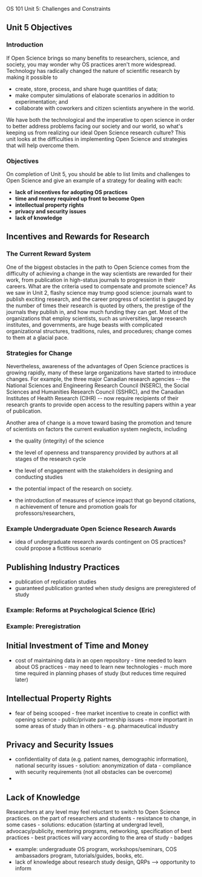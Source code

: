 ﻿
OS 101 Unit 5: Challenges and Constraints

## Unit 5 Objectives

### Introduction
If Open Science brings so many benefits to researchers, science, and society, you may wonder why OS practices aren't more widespread. Technology has radically changed the nature of scientific research by making it possible to 
- create, store, process, and share huge quantities of data;
- make computer simulations of elaborate scenarios in addition to experimentation; and
- collaborate with coworkers and citizen scientists anywhere in the world.

We have both the technological and the imperative to open science in order to better address problems facing our society and our world, so what's keeping us from realizing our ideal Open Science research culture? This unit looks at the difficulties in implementing Open Science and strategies that will help overcome them.

### Objectives
On completion of Unit 5, you should be able to list limits and challenges to Open Science and give an example of a strategy for dealing with each:

- **lack of incentives for adopting OS practices**
- **time and money required up front to become Open**
- **intellectual property rights**
- **privacy and security issues**
- **lack of knowledge**

## Incentives and Rewards for Research
### The Current Reward System
One of the biggest obstacles in the path to Open Science comes from the difficulty of achieving a change in the way scientists are rewarded for their work, from publication in high-status journals to progression in their careers. What are the criteria used to compensate and promote science? As we saw in Unit 2, flashy science may trump good science: journals want to publish exciting research, and the career progress of scientist is gauged by the number of times their research is quoted by others, the prestige of the journals they publish in, and how much funding they can get. Most of the organizations that employ scientists, such as universities, large research institutes, and governments, are huge beasts with complicated organizational structures, traditions, rules, and procedures; change comes to them at a glacial pace. 

### Strategies for Change
Nevertheless, awareness of the advantages of Open Science practices is growing rapidly, many of these large organizations have started to introduce changes. For example, the three major Canadian research agencies -- the National Sciences and Engineering Research Council (NSERC), the Social Sciences and Humanities Research Council (SSHRC), and the Canadian Institutes of Health Research (CIHR) -- now require recipients of their research grants to provide open access to the resulting papers within a year of publication. 

Another area of change is a move toward basing the promotion and tenure of scientists on factors the current evaluation system neglects, including 
- the quality (integrity) of the science
- the level of openness and transparency provided by authors at all stages of the research cycle
- the level of engagement with the stakeholders in designing and conducting studies
- the potential impact of the research on society. 

- the introduction of measures of science impact that go beyond citations, n
achievement of tenure and promotion goals for professors/researchers, 

### Example Undergraduate Open Science Research Awards
- idea of undergraduate research awards contingent on OS practices? could propose a fictitious scenario

## Publishing Industry Practices
- publication of replication studies
- guaranteed publication granted when study designs are preregistered of study  

### Example: Reforms at Psychological Science (Eric)

### Example: Preregistration

## Initial Investment of Time and Money
- cost of maintaining data in an open repository - time needed to learn about OS practices - may need to learn new technologies - much more time required in planning phases of study (but reduces time required later) 

## Intellectual Property Rights
- fear of being scooped - free market incentive to create in conflict with opening science - public/private partnership issues - more important in some areas of study than in others - e.g. pharmaceutical industry 

## Privacy and Security Issues
- confidentiality of data (e.g. patient names, demographic information), national security issues - solution: anonymization of data - compliance with security requirements (not all obstacles can be overcome) 
- 
## Lack of Knowledge
Researchers at any level may feel reluctant to switch to Open Science practices. 
on the part of researchers and students - resistance to change, in some cases - solutions: education (starting at undergrad level), advocacy/publicity, mentoring programs, networking, specification of best practices - best practices will vary according to the area of study - badges
- example: undergraduate OS program, workshops/seminars, COS ambassadors program, tutorials/guides, books, etc. 
- lack of knowledge about research study design, QRPs --> opportunity to inform 
